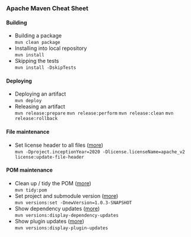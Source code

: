 ### Apache Maven Cheat Sheet

#### Building
* Building a package<br/>
  `mvn clean package`
* Installing into local repository<br/>
  `mvn install`
* Skipping the tests<br/>
  `mvn install -DskipTests`
  
#### Deploying
* Deploying an artifact<br/>
  `mvn deploy`
* Releasing an artifact<br/>
  `mvn release:prepare`
  `mvn release:perform`
  `mvn release:clean`
  `mvn release:rollback`

#### File maintenance
* Set license header to all files ([more](http://www.mojohaus.org/license-maven-plugin/update-file-header-mojo.html))<br/>
  `mvn -Dproject.inceptionYear=2020 -Dlicense.licenseName=apache_v2 license:update-file-header`

#### POM maintenance
* Clean up / tidy the POM ([more](https://www.mojohaus.org/tidy-maven-plugin/))<br/>
  `mvn tidy:pom`
* Set project and submodule version ([more](https://www.mojohaus.org/versions-maven-plugin/examples/set.html))<br/>
  `mvn versions:set -DnewVersion=1.0.3-SNAPSHOT`
* Show dependency updates ([more](https://www.mojohaus.org/versions-maven-plugin/display-dependency-updates-mojo.html))<br/>
  `mvn versions:display-dependency-updates`
* Show plugin updates ([more](https://www.mojohaus.org/versions-maven-plugin/examples/display-plugin-updates.html))<br/>
  `mvn versions:display-plugin-updates`
